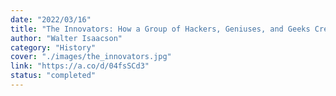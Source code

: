 ```yaml
---
date: "2022/03/16"
title: "The Innovators: How a Group of Hackers, Geniuses, and Geeks Created the Digital Revolution"
author: "Walter Isaacson"
category: "History"
cover: "./images/the_innovators.jpg"
link: "https://a.co/d/04fsSCd3"
status: "completed"
---
```

